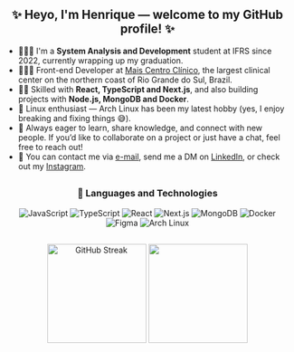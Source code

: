 <div align="center">
  
  ## ✨ Heyo, I'm Henrique — welcome to my GitHub profile! ✨
  
</div>

<p align="center">
  <ul>
    <li>🙋🏾‍♂️ I'm a <strong>System Analysis and Development</strong> student at IFRS since 2022, currently wrapping up my graduation.</li>
    <li>👨🏾‍💻 Front-end Developer at <a href="https://www.maiscentroclinico.com.br/">Mais Centro Clínico</a>, the largest clinical center on the northern coast of Rio Grande do Sul, Brazil.</li>
    <li>👊🏾 Skilled with <strong>React, TypeScript and Next.js</strong>, and also building projects with <strong>Node.js, MongoDB and Docker</strong>.</li>
    <li>🐧 Linux enthusiast — Arch Linux has been my latest hobby (yes, I enjoy breaking and fixing things 😅).</li>
    <li>🔎 Always eager to learn, share knowledge, and connect with new people. If you’d like to collaborate on a project or just have a chat, feel free to reach out!</li>
    <li>📧 You can contact me via <a href="mailto:h.sp97@hotmail.com">e-mail</a>, send me a DM on <a href="https://www.linkedin.com/in/hsp">LinkedIn</a>, or check out my <a href="https://instagram.com/irythill">Instagram</a>.</li>
  </ul>
</p>

##

<div align="center">

### 🚀 Languages and Technologies

![JavaScript](https://img.shields.io/badge/JavaScript-86cecb?style=for-the-badge&logo=javascript&logoColor=black)
![TypeScript](https://img.shields.io/badge/TypeScript-3178C6?style=for-the-badge&logo=typescript&logoColor=white)
![React](https://img.shields.io/badge/React-20232A?style=for-the-badge&logo=react&logoColor=61DAFB)
![Next.js](https://img.shields.io/badge/Next.js-000000?style=for-the-badge&logo=nextdotjs&logoColor=white)
![MongoDB](https://img.shields.io/badge/MongoDB-4EA94B?style=for-the-badge&logo=mongodb&logoColor=white)
![Docker](https://img.shields.io/badge/Docker-2496ED?style=for-the-badge&logo=docker&logoColor=white)
![Figma](https://img.shields.io/badge/Figma-F24E1E?style=for-the-badge&logo=figma&logoColor=white)
![Arch Linux](https://img.shields.io/badge/Arch%20Linux-1793D1?style=for-the-badge&logo=archlinux&logoColor=white)


</div>

##

<div align="center">

  <div>
    
  </div>

  <!-- GitHub Stats -->
  <img height="175rem" src="https://github-readme-streak-stats-ochre-sigma.vercel.app?user=irythill&theme=midnight-purple&date_format=M%20j%5B%2C%20Y%5D" alt="GitHub Streak" /></a>
  <img height="175rem" src="https://github-readme-stats.vercel.app/api/top-langs/?username=irythill&layout=compact&langs_count=10&theme=midnight-purple"/>

</div>

